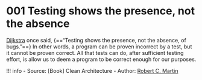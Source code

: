 # 001 Testing shows the presence, not the absence

[Dijkstra](https://en.wikipedia.org/wiki/Edsger_W._Dijkstra) once said, {==“Testing shows the presence, not the absence, of bugs.”==} In other words, a program can be proven incorrect by a test, but it cannot be proven correct. All that tests can do, after sufficient testing effort, is allow us to deem a program to be correct enough for our purposes.

!!! info
    - Source: [Book] Clean Architecture
    - Author: [Robert C. Martin](https://en.wikipedia.org/wiki/Robert_C._Martin)
